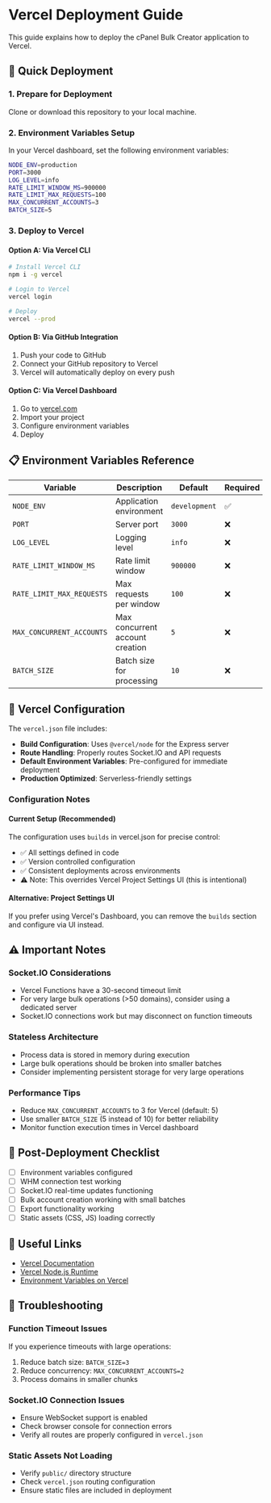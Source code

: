 # Vercel Deployment Guide

This guide explains how to deploy the cPanel Bulk Creator application to Vercel.

## 🚀 Quick Deployment

### 1. **Prepare for Deployment**

Clone or download this repository to your local machine.

### 2. **Environment Variables Setup**

In your Vercel dashboard, set the following environment variables:

```bash
NODE_ENV=production
PORT=3000
LOG_LEVEL=info
RATE_LIMIT_WINDOW_MS=900000
RATE_LIMIT_MAX_REQUESTS=100
MAX_CONCURRENT_ACCOUNTS=3
BATCH_SIZE=5
```

### 3. **Deploy to Vercel**

#### Option A: Via Vercel CLI
```bash
# Install Vercel CLI
npm i -g vercel

# Login to Vercel
vercel login

# Deploy
vercel --prod
```

#### Option B: Via GitHub Integration
1. Push your code to GitHub
2. Connect your GitHub repository to Vercel
3. Vercel will automatically deploy on every push

#### Option C: Via Vercel Dashboard
1. Go to [vercel.com](https://vercel.com)
2. Import your project
3. Configure environment variables
4. Deploy

## 📋 **Environment Variables Reference**

| Variable | Description | Default | Required |
|----------|-------------|---------|----------|
| `NODE_ENV` | Application environment | `development` | ✅ |
| `PORT` | Server port | `3000` | ❌ |
| `LOG_LEVEL` | Logging level | `info` | ❌ |
| `RATE_LIMIT_WINDOW_MS` | Rate limit window | `900000` | ❌ |
| `RATE_LIMIT_MAX_REQUESTS` | Max requests per window | `100` | ❌ |
| `MAX_CONCURRENT_ACCOUNTS` | Max concurrent account creation | `5` | ❌ |
| `BATCH_SIZE` | Batch size for processing | `10` | ❌ |

## 🔧 **Vercel Configuration**

The `vercel.json` file includes:

- **Build Configuration**: Uses `@vercel/node` for the Express server
- **Route Handling**: Properly routes Socket.IO and API requests
- **Default Environment Variables**: Pre-configured for immediate deployment
- **Production Optimized**: Serverless-friendly settings

### **Configuration Notes**

#### **Current Setup (Recommended)**
The configuration uses `builds` in vercel.json for precise control:
- ✅ All settings defined in code
- ✅ Version controlled configuration
- ✅ Consistent deployments across environments
- ⚠️ Note: This overrides Vercel Project Settings UI (this is intentional)

#### **Alternative: Project Settings UI**
If you prefer using Vercel's Dashboard, you can remove the `builds` section and configure via UI instead.

## ⚠️ **Important Notes**

### **Socket.IO Considerations**
- Vercel Functions have a 30-second timeout limit
- For very large bulk operations (>50 domains), consider using a dedicated server
- Socket.IO connections work but may disconnect on function timeouts

### **Stateless Architecture**
- Process data is stored in memory during execution
- Large bulk operations should be broken into smaller batches
- Consider implementing persistent storage for very large operations

### **Performance Tips**
- Reduce `MAX_CONCURRENT_ACCOUNTS` to 3 for Vercel (default: 5)
- Use smaller `BATCH_SIZE` (5 instead of 10) for better reliability
- Monitor function execution times in Vercel dashboard

## 🎯 **Post-Deployment Checklist**

- [ ] Environment variables configured
- [ ] WHM connection test working
- [ ] Socket.IO real-time updates functioning
- [ ] Bulk account creation working with small batches
- [ ] Export functionality working
- [ ] Static assets (CSS, JS) loading correctly

## 🔗 **Useful Links**

- [Vercel Documentation](https://vercel.com/docs)
- [Vercel Node.js Runtime](https://vercel.com/docs/functions/serverless-functions/runtimes/node-js)
- [Environment Variables on Vercel](https://vercel.com/docs/projects/environment-variables)

## 🚨 **Troubleshooting**

### Function Timeout Issues
If you experience timeouts with large operations:
1. Reduce batch size: `BATCH_SIZE=3`
2. Reduce concurrency: `MAX_CONCURRENT_ACCOUNTS=2`
3. Process domains in smaller chunks

### Socket.IO Connection Issues
- Ensure WebSocket support is enabled
- Check browser console for connection errors
- Verify all routes are properly configured in `vercel.json`

### Static Assets Not Loading
- Verify `public/` directory structure
- Check `vercel.json` routing configuration
- Ensure static files are included in deployment